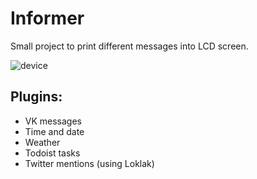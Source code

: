 # Informer
Small project to print different messages into LCD screen.

![device](http://i.imgur.com/SxOC190.jpg)

## Plugins:
* VK messages
* Time and date
* Weather
* Todoist tasks
* Twitter mentions (using Loklak)
